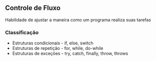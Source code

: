 ## Controle de Fluxo ##
Habilidade de ajustar a maneira como um programa realiza suas tarefas

### Classificação ###
- Estruturas condicionais - if, else, switch
- Estruturas de repetição - for, while, do-while
- Estruturas de exceções - try, catch, finally, throw, throws
